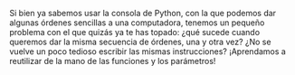 Si bien ya sabemos usar la consola de Python, con la que podemos dar algunas órdenes sencillas a una computadora, tenemos un pequeño problema con el que quizás ya te has topado: ¿qué sucede cuando queremos dar la misma secuencia de órdenes, una y otra vez? ¿No se vuelve un poco tedioso escribir las mismas instrucciones? ¡Aprendamos a reutilizar de la mano de las funciones y los parámetros! 
